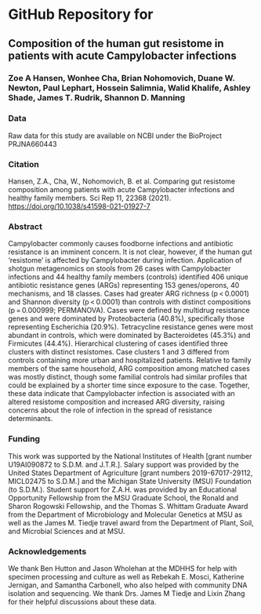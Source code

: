 # GitHub Repository for
## Composition of the human gut resistome in patients with acute Campylobacter infections

### Zoe A Hansen, Wonhee Cha, Brian Nohomovich, Duane W. Newton, Paul Lephart, Hossein Salimnia, Walid Khalife, Ashley Shade, James T. Rudrik, Shannon D. Manning

### Data
Raw data for this study are available on NCBI under the BioProject PRJNA660443

### Citation 
Hansen, Z.A., Cha, W., Nohomovich, B. et al. Comparing gut resistome composition among patients with acute Campylobacter infections and healthy family members. Sci Rep 11, 22368 (2021). https://doi.org/10.1038/s41598-021-01927-7

### Abstract
Campylobacter commonly causes foodborne infections and antibiotic resistance is an imminent concern. It is not clear, however, if the human gut ‘resistome’ is affected by Campylobacter during infection. Application of shotgun metagenomics on stools from 26 cases with Campylobacter infections and 44 healthy family members (controls) identified 406 unique antibiotic resistance genes (ARGs) representing 153 genes/operons, 40 mechanisms, and 18 classes. Cases had greater ARG richness (p < 0.0001) and Shannon diversity (p < 0.0001) than controls with distinct compositions (p = 0.000999; PERMANOVA). Cases were defined by multidrug resistance genes and were dominated by Proteobacteria (40.8%), specifically those representing Escherichia (20.9%). Tetracycline resistance genes were most abundant in controls, which were dominated by Bacteroidetes (45.3%) and Firmicutes (44.4%). Hierarchical clustering of cases identified three clusters with distinct resistomes. Case clusters 1 and 3 differed from controls containing more urban and hospitalized patients. Relative to family members of the same household, ARG composition among matched cases was mostly distinct, though some familial controls had similar profiles that could be explained by a shorter time since exposure to the case. Together, these data indicate that Campylobacter infection is associated with an altered resistome composition and increased ARG diversity, raising concerns about the role of infection in the spread of resistance determinants.

### Funding
This work was supported by the National Institutes of Health [grant number U19AI090872 to S.D.M. and J.T.R.]. Salary support was provided by the United States Department of Agriculture [grant numbers 2019-67017-29112, MICL02475 to S.D.M.] and the Michigan State University (MSU) Foundation (to S.D.M.). Student support for Z.A.H. was provided by an Educational Opportunity Fellowship from the MSU Graduate School, the Ronald and Sharon Rogowski Fellowship, and the Thomas S. Whittam Graduate Award from the Department of Microbiology and Molecular Genetics at MSU as well as the James M. Tiedje travel award from the Department of Plant, Soil, and Microbial Sciences and at MSU.

### Acknowledgements
We thank Ben Hutton and Jason Wholehan at the MDHHS for help with specimen processing and culture as well as Rebekah E. Mosci, Katherine Jernigan, and Samantha Carbonell, who also helped with community DNA isolation and sequencing. We thank Drs. James M Tiedje and Lixin Zhang for their helpful discussions about these data.
